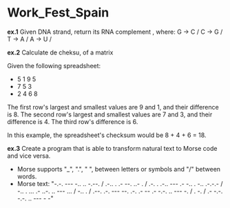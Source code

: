 # Work_Fest_Spain

**ex.1**
Given DNA strand, return its RNA complement
, where:
G -> C /
C -> G /
T -> A /
A -> U /

**ex.2**
Calculate de cheksu, of a matrix

Given the following spreadsheet:
* 5 1 9 5
* 7 5 3
* 2 4 6 8

The first row's largest and smallest values are 9 and 1, and their difference is 8.
The second row's largest and smallest values are 7 and 3, and their difference is 4.
The third row's difference is 6.

In this example, the spreadsheet's checksum would be 8 + 4 + 6 = 18.

**ex.3**
Create a program that is able to transform natural text to Morse code and vice versa.

* Morse supports "_", ".", " ", between letters or symbols and "/" between words.
* Morse text: "-.-. --- -.. .. -.--. / .-.. . .- --. ..- . / .-. . .-.. --- .- -.. . -.. .-.-.- / -.. . ... .- ..-. .. --- ... / -.. . / .--. .-. --- --. .-. .- -- .- -.-. .. --- -. / . -. / .- -.-. -.-. .. --- - -"